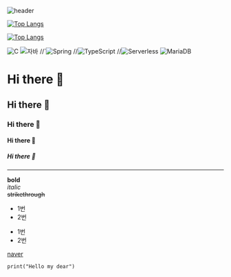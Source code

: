 ![header](https://capsule-render.vercel.app/api?type=wave&color=auto&height=300&section=header&text=Hybrid%20Cloud&fontSize=90&fadeIn)

[![Top Langs](https://github-readme-stats.vercel.app/api/top-langs/?username=EO7I)](https://github.com/EO7I/github-readme-stats)

[![Top Langs](https://github-readme-stats.vercel.app/api/top-langs/?username=EO7I&layout=compact)](https://github.com/EO7I/github-readme-stats)

![C](https://img.shields.io/badge/-C-123456?style=flat-square&logo=C&logoColor=black)
![자바](https://img.shields.io/badge/-자바-007396?style=flat&logo=Java&logoColor=ffffff)
//`![Spring](https://img.shields.io/badge/-Spring-6DB33F?style=for-the-badge&logo=Spring&logoColor=white)
//![TypeScript](https://img.shields.io/badge/-TypeScript-3178C6?style=flat-square&logo=TypeScript&logoColor=white)
//![Serverless](https://img.shields.io/badge/-Serverless-FD5750?style=flat-square&logo=Serverless&logoColor=magenta)
![MariaDB](https://img.shields.io/badge/-MariaDB-1F305F?style=flat-square&logo=mariadb&logoColor=white)

# Hi there 👋
## Hi there 👋
### Hi there 👋
#### Hi there 👋
##### Hi there 👋

----
**bold**<br>
*italic*<br>
~~strikethrough~~<br>
* 1번
* 2번
- 1번
- 2번

[naver](https://www.naver.com)


```
print("Hello my dear")
```

<!--
**EO7I/EO7I** is a ✨ _special_ ✨ repository because its `README.md` (this file) appears on your GitHub profile.

Here are some ideas to get you started:

- 🔭 I’m currently working on ...
- 🌱 I’m currently learning ...
- 👯 I’m looking to collaborate on ...
- 🤔 I’m looking for help with ...
- 💬 Ask me about ...
- 📫 How to reach me: ...
- 😄 Pronouns: ...
- ⚡ Fun fact: ...
-->
